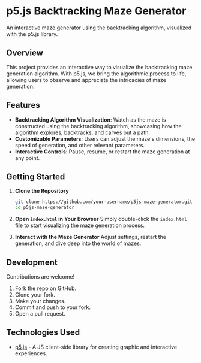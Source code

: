 # p5.js Backtracking Maze Generator

An interactive maze generator using the backtracking algorithm, visualized with the p5.js library.

## Overview

This project provides an interactive way to visualize the backtracking maze generation algorithm. With p5.js, we bring the algorithmic process to life, allowing users to observe and appreciate the intricacies of maze generation.

## Features

- **Backtracking Algorithm Visualization**: Watch as the maze is constructed using the backtracking algorithm, showcasing how the algorithm explores, backtracks, and carves out a path.
- **Customizable Parameters**: Users can adjust the maze's dimensions, the speed of generation, and other relevant parameters.
- **Interactive Controls**: Pause, resume, or restart the maze generation at any point.

## Getting Started

1. **Clone the Repository**
   ```sh
   git clone https://github.com/your-username/p5js-maze-generator.git
   cd p5js-maze-generator
   ```

2. **Open `index.html` in Your Browser**
   Simply double-click the `index.html` file to start visualizing the maze generation process.

3. **Interact with the Maze Generator**
   Adjust settings, restart the generation, and dive deep into the world of mazes.

## Development

Contributions are welcome!

1. Fork the repo on GitHub.
2. Clone your fork.
3. Make your changes.
4. Commit and push to your fork.
5. Open a pull request.

## Technologies Used

- [p5.js](https://p5js.org/) - A JS client-side library for creating graphic and interactive experiences.
